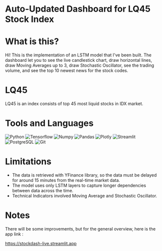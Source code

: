 # Auto-Updated Dashboard for LQ45 Stock Index
 
# What is this?
Hi! This is the implementation of an LSTM model that I've been built. The dashboard let you to see the live candlestick chart, draw horizontal lines, draw Moving Averages up to 3, draw Stochastic Oscillator, see the trading volume, and see the top 10 newest news for the stock codes.

# LQ45
LQ45 is an index consists of top 45 most liquid stocks in IDX market.

# Tools and Languages
![Python](https://img.shields.io/badge/Python-FFD43B?style=for-the-badge&logo=python&logoColor=blue) ![Tensorflow](https://img.shields.io/badge/TensorFlow-FF6F00?style=for-the-badge&logo=tensorflow&logoColor=white) ![Numpy](https://img.shields.io/badge/Numpy-777BB4?style=for-the-badge&logo=numpy&logoColor=white) ![Pandas](https://img.shields.io/badge/Pandas-2C2D72?style=for-the-badge&logo=pandas&logoColor=white) ![Plotly](https://img.shields.io/badge/Plotly-239120?style=for-the-badge&logo=plotly&logoColor=white) ![Streamlit](https://img.shields.io/badge/Streamlit-FF4B4B?style=for-the-badge&logo=Streamlit&logoColor=white) ![PostgreSQL](https://img.shields.io/badge/PostgreSQL-316192?style=for-the-badge&logo=postgresql&logoColor=white) ![Git](https://img.shields.io/badge/GIT-E44C30?style=for-the-badge&logo=git&logoColor=white)

# Limitations
- The data is retrieved with YFinance library, so the data must be delayed for around 15 minutes from the real-time market data.
- The model uses only LSTM layers to capture longer dependencies between data across the time.
- Technical Indicators involved Moving Average and Stochastic Oscillator.

# Notes
There will be some improvements, but for the general overview, here is the app link :

https://stockdash-live.streamlit.app